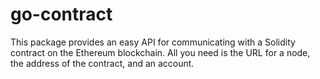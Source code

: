go-contract
===============

This package provides an easy API for communicating with a Solidity contract on the Ethereum blockchain. All you need is the URL for a node, the address of the contract, and an account.
